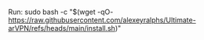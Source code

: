 Run:
sudo bash -c "$(wget -qO- https://raw.githubusercontent.com/alexeyralphs/Ultimate-arVPN/refs/heads/main/install.sh)"